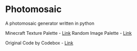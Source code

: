 # Photomosaic

A photomosaic generator written in python

Minecraft Texture Palette - [Link](https://mega.nz/folder/PKpCiJ6L#NK5uM4ZIgF5DYq92nsxYEA)
Random Image Palette - [Link](https://www.mediafire.com/file/z2kz328j4tbsint/palette-2.zip/file)

Original Code by Codebox - [Link](https://github.com/codebox/mosaic)

